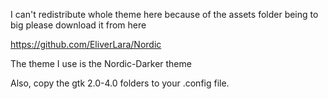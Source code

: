I can't redistribute whole theme here because of the assets folder being to big please download it from here

https://github.com/EliverLara/Nordic 

The theme I use is the Nordic-Darker theme

Also, copy the gtk 2.0-4.0 folders to your .config file.
